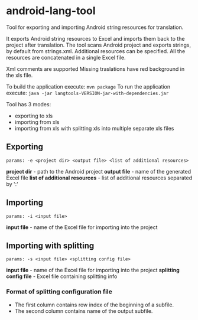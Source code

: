 android-lang-tool
=================

Tool for exporting and importing Android string resources for translation.

It exports Android string resources to Excel and imports them back to the project after translation.
The tool scans Android project and exports strings, by default from strings.xml. Additional resources can be specified.
All the resources are concatenated in a single Excel file.

Xml comments are supported 
Missing traslations have red background in the xls file.

To build the application execute: `mvn package`
To run the application execute: `java -jar langtools-VERSION-jar-with-dependencies.jar`

Tool has 3 modes:
* exporting to xls
* importing from xls
* importing from xls with splitting xls into multiple separate xls files
 
## Exporting
`
params: -e <project dir> <output file> <list of additional resources>
`

**project dir** - path to the Android project 
**output file** - name of the generated Excel file
**list of additional resources** - list of additional resources separated by ':'

## Importing

`
params: -i <input file>
`

**input file** - name of the Excel file for importing into the project

## Importing with splitting

`
params: -s <input file> <splitting config file>
`

**input file** - name of the Excel file for importing into the project
**splitting config file** - Excel file containing splitting info

### Format of splitting configuration file

* The first column contains row index of the beginning of a subfile.
* The second column contains name of the output subfile. 